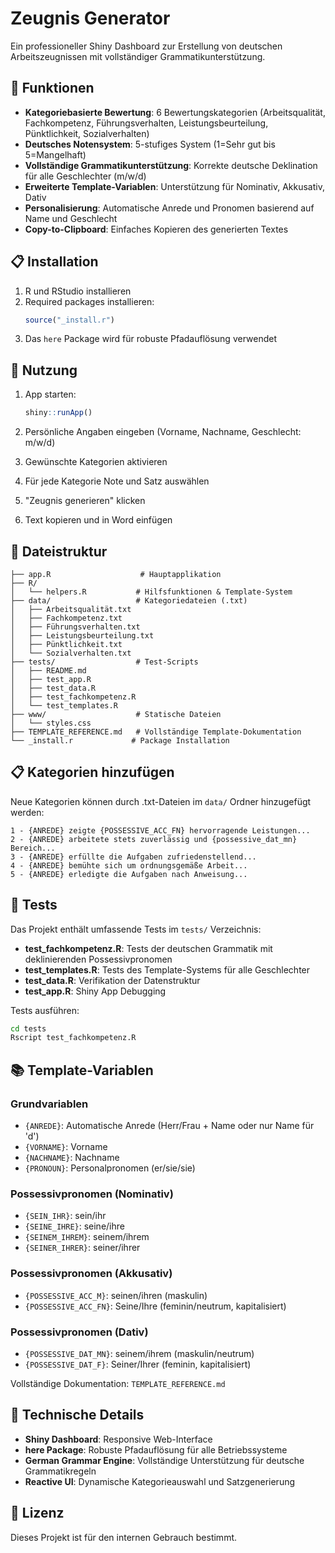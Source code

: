 # Zeugnis Generator

Ein professioneller Shiny Dashboard zur Erstellung von deutschen Arbeitszeugnissen mit vollständiger Grammatikunterstützung.

## 🎯 Funktionen

- **Kategoriebasierte Bewertung**: 6 Bewertungskategorien (Arbeitsqualität, Fachkompetenz, Führungsverhalten, Leistungsbeurteilung, Pünktlichkeit, Sozialverhalten)
- **Deutsches Notensystem**: 5-stufiges System (1=Sehr gut bis 5=Mangelhaft)
- **Vollständige Grammatikunterstützung**: Korrekte deutsche Deklination für alle Geschlechter (m/w/d)
- **Erweiterte Template-Variablen**: Unterstützung für Nominativ, Akkusativ, Dativ
- **Personalisierung**: Automatische Anrede und Pronomen basierend auf Name und Geschlecht
- **Copy-to-Clipboard**: Einfaches Kopieren des generierten Textes

## 📋 Installation

1. R und RStudio installieren
2. Required packages installieren:
   ```r
   source("_install.r")
   ```
3. Das `here` Package wird für robuste Pfadauflösung verwendet

## 🚀 Nutzung

1. App starten:

   ```r
   shiny::runApp()
   ```

2. Persönliche Angaben eingeben (Vorname, Nachname, Geschlecht: m/w/d)
3. Gewünschte Kategorien aktivieren
4. Für jede Kategorie Note und Satz auswählen
5. "Zeugnis generieren" klicken
6. Text kopieren und in Word einfügen

## 📁 Dateistruktur

```
├── app.R                    # Hauptapplikation
├── R/
│   └── helpers.R           # Hilfsfunktionen & Template-System
├── data/                   # Kategoriedateien (.txt)
│   ├── Arbeitsqualität.txt
│   ├── Fachkompetenz.txt
│   ├── Führungsverhalten.txt
│   ├── Leistungsbeurteilung.txt
│   ├── Pünktlichkeit.txt
│   └── Sozialverhalten.txt
├── tests/                  # Test-Scripts
│   ├── README.md
│   ├── test_app.R
│   ├── test_data.R
│   ├── test_fachkompetenz.R
│   └── test_templates.R
├── www/                    # Statische Dateien
│   └── styles.css
├── TEMPLATE_REFERENCE.md   # Vollständige Template-Dokumentation
└── _install.r             # Package Installation
```

## 📋 Kategorien hinzufügen

Neue Kategorien können durch .txt-Dateien im `data/` Ordner hinzugefügt werden:

```plaintext
1 - {ANREDE} zeigte {POSSESSIVE_ACC_FN} hervorragende Leistungen...
2 - {ANREDE} arbeitete stets zuverlässig und {possessive_dat_mn} Bereich...
3 - {ANREDE} erfüllte die Aufgaben zufriedenstellend...
4 - {ANREDE} bemühte sich um ordnungsgemäße Arbeit...
5 - {ANREDE} erledigte die Aufgaben nach Anweisung...
```

## 🧪 Tests

Das Projekt enthält umfassende Tests im `tests/` Verzeichnis:

- **test_fachkompetenz.R**: Tests der deutschen Grammatik mit deklinierenden Possessivpronomen
- **test_templates.R**: Tests des Template-Systems für alle Geschlechter
- **test_data.R**: Verifikation der Datenstruktur
- **test_app.R**: Shiny App Debugging

Tests ausführen:

```bash
cd tests
Rscript test_fachkompetenz.R
```

## 📚 Template-Variablen

### Grundvariablen

- `{ANREDE}`: Automatische Anrede (Herr/Frau + Name oder nur Name für 'd')
- `{VORNAME}`: Vorname
- `{NACHNAME}`: Nachname
- `{PRONOUN}`: Personalpronomen (er/sie/sie)

### Possessivpronomen (Nominativ)

- `{SEIN_IHR}`: sein/ihr
- `{SEINE_IHRE}`: seine/ihre
- `{SEINEM_IHREM}`: seinem/ihrem
- `{SEINER_IHRER}`: seiner/ihrer

### Possessivpronomen (Akkusativ)

- `{POSSESSIVE_ACC_M}`: seinen/ihren (maskulin)
- `{POSSESSIVE_ACC_FN}`: Seine/Ihre (feminin/neutrum, kapitalisiert)

### Possessivpronomen (Dativ)

- `{POSSESSIVE_DAT_MN}`: seinem/ihrem (maskulin/neutrum)
- `{POSSESSIVE_DAT_F}`: Seiner/Ihrer (feminin, kapitalisiert)

Vollständige Dokumentation: `TEMPLATE_REFERENCE.md`

## 🔧 Technische Details

- **Shiny Dashboard**: Responsive Web-Interface
- **here Package**: Robuste Pfadauflösung für alle Betriebssysteme
- **German Grammar Engine**: Vollständige Unterstützung für deutsche Grammatikregeln
- **Reactive UI**: Dynamische Kategorieauswahl und Satzgenerierung

## 📄 Lizenz

Dieses Projekt ist für den internen Gebrauch bestimmt.
